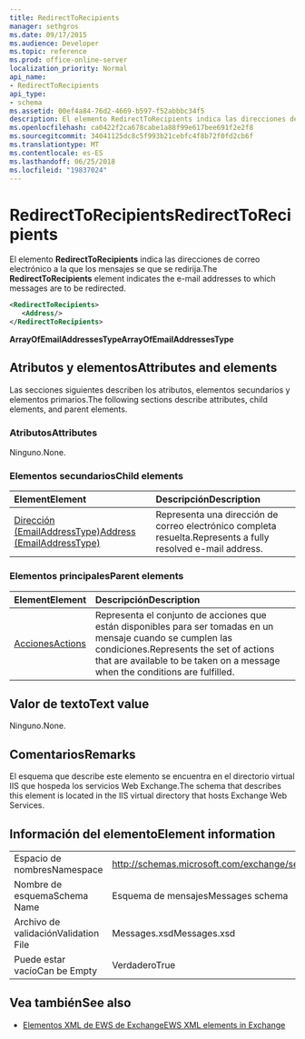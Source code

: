 ```yaml
---
title: RedirectToRecipients
manager: sethgros
ms.date: 09/17/2015
ms.audience: Developer
ms.topic: reference
ms.prod: office-online-server
localization_priority: Normal
api_name:
- RedirectToRecipients
api_type:
- schema
ms.assetid: 00ef4a84-76d2-4669-b597-f52abbbc34f5
description: El elemento RedirectToRecipients indica las direcciones de correo electrónico a la que los mensajes se que se redirija.
ms.openlocfilehash: ca0422f2ca678cabe1a88f99e617bee691f2e2f8
ms.sourcegitcommit: 34041125dc8c5f993b21cebfc4f8b72f0fd2cb6f
ms.translationtype: MT
ms.contentlocale: es-ES
ms.lasthandoff: 06/25/2018
ms.locfileid: "19837024"
---
```

# <a name="redirecttorecipients"></a><span data-ttu-id="d33c1-103">RedirectToRecipients</span><span class="sxs-lookup"><span data-stu-id="d33c1-103">RedirectToRecipients</span></span>

<span data-ttu-id="d33c1-104">El elemento **RedirectToRecipients** indica las direcciones de correo electrónico a la que los mensajes se que se redirija.</span><span class="sxs-lookup"><span data-stu-id="d33c1-104">The **RedirectToRecipients** element indicates the e-mail addresses to which messages are to be redirected.</span></span> 
  
```XML
<RedirectToRecipients>
   <Address/>
</RedirectToRecipients>
```

 <span data-ttu-id="d33c1-105">**ArrayOfEmailAddressesType**</span><span class="sxs-lookup"><span data-stu-id="d33c1-105">**ArrayOfEmailAddressesType**</span></span>
## <a name="attributes-and-elements"></a><span data-ttu-id="d33c1-106">Atributos y elementos</span><span class="sxs-lookup"><span data-stu-id="d33c1-106">Attributes and elements</span></span>

<span data-ttu-id="d33c1-107">Las secciones siguientes describen los atributos, elementos secundarios y elementos primarios.</span><span class="sxs-lookup"><span data-stu-id="d33c1-107">The following sections describe attributes, child elements, and parent elements.</span></span>
  
### <a name="attributes"></a><span data-ttu-id="d33c1-108">Atributos</span><span class="sxs-lookup"><span data-stu-id="d33c1-108">Attributes</span></span>

<span data-ttu-id="d33c1-109">Ninguno.</span><span class="sxs-lookup"><span data-stu-id="d33c1-109">None.</span></span>
  
### <a name="child-elements"></a><span data-ttu-id="d33c1-110">Elementos secundarios</span><span class="sxs-lookup"><span data-stu-id="d33c1-110">Child elements</span></span>

|<span data-ttu-id="d33c1-111">**Element**</span><span class="sxs-lookup"><span data-stu-id="d33c1-111">**Element**</span></span>|<span data-ttu-id="d33c1-112">**Descripción**</span><span class="sxs-lookup"><span data-stu-id="d33c1-112">**Description**</span></span>|
|:-----|:-----|
|[<span data-ttu-id="d33c1-113">Dirección (EmailAddressType)</span><span class="sxs-lookup"><span data-stu-id="d33c1-113">Address (EmailAddressType)</span></span>](address-emailaddresstype.md) <br/> |<span data-ttu-id="d33c1-114">Representa una dirección de correo electrónico completa resuelta.</span><span class="sxs-lookup"><span data-stu-id="d33c1-114">Represents a fully resolved e-mail address.</span></span>  <br/> |
   
### <a name="parent-elements"></a><span data-ttu-id="d33c1-115">Elementos principales</span><span class="sxs-lookup"><span data-stu-id="d33c1-115">Parent elements</span></span>

|<span data-ttu-id="d33c1-116">**Element**</span><span class="sxs-lookup"><span data-stu-id="d33c1-116">**Element**</span></span>|<span data-ttu-id="d33c1-117">**Descripción**</span><span class="sxs-lookup"><span data-stu-id="d33c1-117">**Description**</span></span>|
|:-----|:-----|
|[<span data-ttu-id="d33c1-118">Acciones</span><span class="sxs-lookup"><span data-stu-id="d33c1-118">Actions</span></span>](actions.md) <br/> |<span data-ttu-id="d33c1-119">Representa el conjunto de acciones que están disponibles para ser tomadas en un mensaje cuando se cumplen las condiciones.</span><span class="sxs-lookup"><span data-stu-id="d33c1-119">Represents the set of actions that are available to be taken on a message when the conditions are fulfilled.</span></span>  <br/> |
   
## <a name="text-value"></a><span data-ttu-id="d33c1-120">Valor de texto</span><span class="sxs-lookup"><span data-stu-id="d33c1-120">Text value</span></span>

<span data-ttu-id="d33c1-121">Ninguno.</span><span class="sxs-lookup"><span data-stu-id="d33c1-121">None.</span></span>
  
## <a name="remarks"></a><span data-ttu-id="d33c1-122">Comentarios</span><span class="sxs-lookup"><span data-stu-id="d33c1-122">Remarks</span></span>

<span data-ttu-id="d33c1-123">El esquema que describe este elemento se encuentra en el directorio virtual IIS que hospeda los servicios Web Exchange.</span><span class="sxs-lookup"><span data-stu-id="d33c1-123">The schema that describes this element is located in the IIS virtual directory that hosts Exchange Web Services.</span></span>
  
## <a name="element-information"></a><span data-ttu-id="d33c1-124">Información del elemento</span><span class="sxs-lookup"><span data-stu-id="d33c1-124">Element information</span></span>

|||
|:-----|:-----|
|<span data-ttu-id="d33c1-125">Espacio de nombres</span><span class="sxs-lookup"><span data-stu-id="d33c1-125">Namespace</span></span>  <br/> |http://schemas.microsoft.com/exchange/services/2006/messages  <br/> |
|<span data-ttu-id="d33c1-126">Nombre de esquema</span><span class="sxs-lookup"><span data-stu-id="d33c1-126">Schema Name</span></span>  <br/> |<span data-ttu-id="d33c1-127">Esquema de mensajes</span><span class="sxs-lookup"><span data-stu-id="d33c1-127">Messages schema</span></span>  <br/> |
|<span data-ttu-id="d33c1-128">Archivo de validación</span><span class="sxs-lookup"><span data-stu-id="d33c1-128">Validation File</span></span>  <br/> |<span data-ttu-id="d33c1-129">Messages.xsd</span><span class="sxs-lookup"><span data-stu-id="d33c1-129">Messages.xsd</span></span>  <br/> |
|<span data-ttu-id="d33c1-130">Puede estar vacío</span><span class="sxs-lookup"><span data-stu-id="d33c1-130">Can be Empty</span></span>  <br/> |<span data-ttu-id="d33c1-131">Verdadero</span><span class="sxs-lookup"><span data-stu-id="d33c1-131">True</span></span>  <br/> |
   
## <a name="see-also"></a><span data-ttu-id="d33c1-132">Vea también</span><span class="sxs-lookup"><span data-stu-id="d33c1-132">See also</span></span>



- [<span data-ttu-id="d33c1-133">Elementos XML de EWS de Exchange</span><span class="sxs-lookup"><span data-stu-id="d33c1-133">EWS XML elements in Exchange</span></span>](ews-xml-elements-in-exchange.md)

